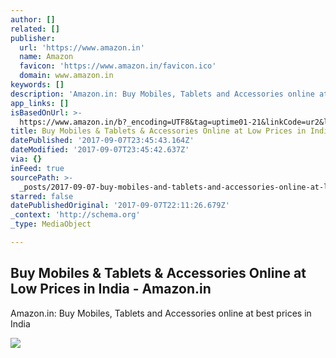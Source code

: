 ```yaml
---
author: []
related: []
publisher:
  url: 'https://www.amazon.in'
  name: Amazon
  favicon: 'https://www.amazon.in/favicon.ico'
  domain: www.amazon.in
keywords: []
description: 'Amazon.in: Buy Mobiles, Tablets and Accessories online at best prices in India'
app_links: []
isBasedOnUrl: >-
  https://www.amazon.in/b?_encoding=UTF8&tag=uptime01-21&linkCode=ur2&linkId=0927b10c7d436c44dda35b98710502e2&camp=3638&creative=24630&node=3561110031
title: Buy Mobiles & Tablets & Accessories Online at Low Prices in India - Amazon.in
datePublished: '2017-09-07T23:45:43.164Z'
dateModified: '2017-09-07T23:45:42.637Z'
via: {}
inFeed: true
sourcePath: >-
  _posts/2017-09-07-buy-mobiles-and-tablets-and-accessories-online-at-low-prices-in.md
starred: false
datePublishedOriginal: '2017-09-07T22:11:26.679Z'
_context: 'http://schema.org'
_type: MediaObject

---
```

<article style=""><h1>Buy Mobiles &amp; Tablets &amp; Accessories Online at Low Prices in India - Amazon.in</h1><p>Amazon.in: Buy Mobiles, Tablets and Accessories online at best prices in India</p><img src="https://images-eu.ssl-images-amazon.com/images/I/51nmkrfkjxL._SL150_.jpg" /></article>